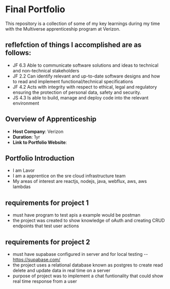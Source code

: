 # Final Portfolio

This repository is a collection of some of my key learnings during my time with the Multiverse apprenticeship program at Verizon.
## reflefction of things I accomplished are as follows:
- JF 6.3 Able to communicate software solutions and ideas to technical and non-technical stakeholders
- JF 2.2 Can identify relevant and up-to-date software designs and how to read and implement functional/technical specifications
- JF 4.2 Acts with integrity with respect to ethical, legal and regulatory ensuring the protection of personal data, safety and security.
- JS 4.3 Is able to build, manage and deploy code into the relevant environment

## Overview of Apprenticeship
- **Host Company**: Verizon
- **Duration**: 1yr
- **Link to Portfolio Website**:

## Portfolio Introduction
- I am Lavor
- I am a apprentice on the sre cloud infrastructure team
- My areas of interest are reactjs, nodejs, java, webflux, aws, aws lambdas

## requirements for project 1
- must have program to test apis a example would be postman
- the project was created to show knowledge of oAuth and creating CRUD endpoints that test user actions 

## requirements for project 2
- must have supabase configured in server and for local testing -- https://supabase.com/
- the project uses a relational database known as postgres to create read delete and update data in real time on a server
- purpose of project was to implement a chat funtionality that could show real time response from a user
